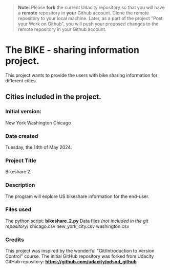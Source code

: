>**Note**: Please **fork** the current Udacity repository so that you will have a **remote** repository in **your** Github account. Clone the remote repository to your local machine. Later, as a part of the project "Post your Work on Github", you will push your proposed changes to the remote repository in your Github account.

# The BIKE - sharing information project.

This project wants to provide the users with bike sharing information for different cities.

## Cities included in the project.
### Initial version:
New York
Washington
Chicago

### Date created
Tuesday, the 14th of May 2024.

### Project Title
Bikeshare 2.

### Description
The program will explore US bikeshare information for the end-user.

### Files used
The python script: **bikeshare_2.py**
Data files _(not included in the git repository)_
    chicago.csv
    new_york_city.csv
    washington.csv

### Credits
This project was inspired by the wonderful "Git/Introduction to Version Control" course.
The initial GitHub repository was forked from Udacity GitHub repository: **https://github.com/udacity/pdsnd_github**
